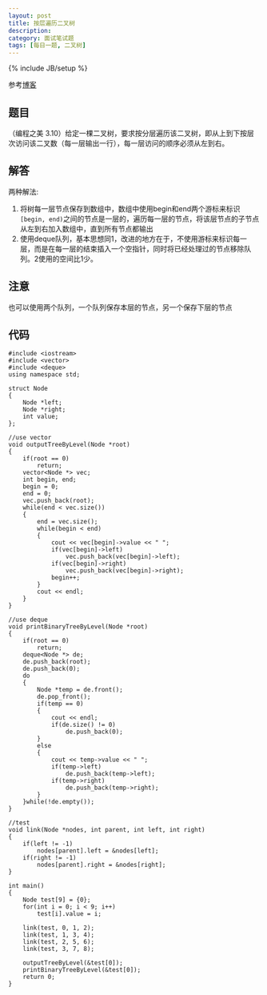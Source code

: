 ```yaml
---
layout: post
title: 按层遍历二叉树
description: 
category: 面试笔试题
tags: [每日一题, 二叉树]
---
```

{% include JB/setup %}

参考[博客](http://www.cnblogs.com/miloyip/archive/2010/05/12/binary_tree_traversal.html)

题目
----
（编程之美 3.10）给定一棵二叉树，要求按分层遍历该二叉树，即从上到下按层次访问该二叉数（每一层输出一行），每一层访问的顺序必须从左到右。

解答
----
两种解法:

1.	将树每一层节点保存到数组中，数组中使用begin和end两个游标来标识`[begin, end)`之间的节点是一层的，遍历每一层的节点，将该层节点的子节点从左到右加入数组中，直到所有节点都输出
2.	使用deque队列，基本思想同1，改进的地方在于，不使用游标来标识每一层，而是在每一层的结束插入一个空指针，同时将已经处理过的节点移除队列。2使用的空间比1少。

注意
----
也可以使用两个队列，一个队列保存本层的节点，另一个保存下层的节点

代码
----
    #include <iostream>  
    #include <vector>  
	#include <deque>  
	using namespace std;  
  
	struct Node  
	{  
    	Node *left;  
    	Node *right;  
    	int value;  
	};  
  
	//use vector  
	void outputTreeByLevel(Node *root)  
	{  
    	if(root == 0)  
        	return;  
    	vector<Node *> vec;  
    	int begin, end;  
    	begin = 0;  
    	end = 0;  
    	vec.push_back(root);  
    	while(end < vec.size())  
    	{  
        	end = vec.size();  
        	while(begin < end)  
        	{  
            	cout << vec[begin]->value << " ";  
            	if(vec[begin]->left)  
                	vec.push_back(vec[begin]->left);  
            	if(vec[begin]->right)  
                	vec.push_back(vec[begin]->right);  
            	begin++;  
        	}  
        	cout << endl;  
    	}  
	}  
  
	//use deque  
	void printBinaryTreeByLevel(Node *root)  
	{  
    	if(root == 0)  
        	return;  
    	deque<Node *> de;  
    	de.push_back(root);  
    	de.push_back(0);  
    	do  
    	{  
        	Node *temp = de.front();  
        	de.pop_front();  
        	if(temp == 0)  
        	{  
            	cout << endl;  
            	if(de.size() != 0)  
                	de.push_back(0);  
        	}     
        	else  
        	{  
            	cout << temp->value << " ";  
            	if(temp->left)  
                	de.push_back(temp->left);  
            	if(temp->right)  
                	de.push_back(temp->right);  
        	}  
    	}while(!de.empty());  
	}  
  
	//test  
	void link(Node *nodes, int parent, int left, int right)  
	{  
    	if(left != -1)  
        	nodes[parent].left = &nodes[left];  
    	if(right != -1)  
        	nodes[parent].right = &nodes[right];  
	}  
  
	int main()  
	{  
    	Node test[9] = {0};  
    	for(int i = 0; i < 9; i++)  
        	test[i].value = i;  
  
    	link(test, 0, 1, 2);  
    	link(test, 1, 3, 4);  
    	link(test, 2, 5, 6);  
    	link(test, 3, 7, 8);  
  
    	outputTreeByLevel(&test[0]);  
    	printBinaryTreeByLevel(&test[0]);  
    	return 0;  
	}
